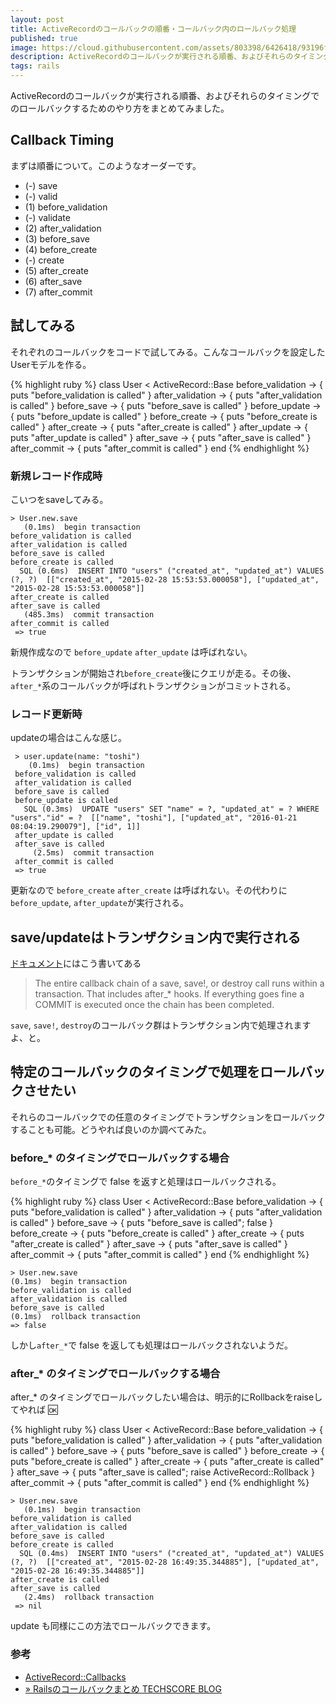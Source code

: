 ```yaml
---
layout: post
title: ActiveRecordのコールバックの順番・コールバック内のロールバック処理
published: true
image: https://cloud.githubusercontent.com/assets/803398/6426418/93196ff6-bf9c-11e4-8c17-22313b481b8d.png
description: ActiveRecordのコールバックが実行される順番、およびそれらのタイミングでのロールバックするためのやり方をまとめてみました。
tags: rails
---
```


ActiveRecordのコールバックが実行される順番、およびそれらのタイミングでのロールバックするためのやり方をまとめてみました。

## Callback Timing

まずは順番について。このようなオーダーです。

* (-) save
* (-) valid
* (1) before_validation
* (-) validate
* (2) after_validation
* (3) before_save
* (4) before_create
* (-) create
* (5) after_create
* (6) after_save
* (7) after_commit

## 試してみる

それぞれのコールバックをコードで試してみる。こんなコールバックを設定したUserモデルを作る。

{% highlight ruby %}
class User < ActiveRecord::Base
  before_validation -> { puts "before_validation is called" }
  after_validation -> { puts "after_validation is called" }
  before_save -> { puts "before_save is called" }
  before_update -> { puts "before_update is called" }
  before_create -> { puts "before_create is called" }
  after_create -> { puts "after_create is called" }
  after_update -> { puts "after_update is called" }
  after_save -> { puts "after_save is called" }
  after_commit -> { puts "after_commit is called" }
end
{% endhighlight %}

###  新規レコード作成時

こいつをsaveしてみる。

    > User.new.save
       (0.1ms)  begin transaction
    before_validation is called
    after_validation is called
    before_save is called
    before_create is called
      SQL (0.6ms)  INSERT INTO "users" ("created_at", "updated_at") VALUES (?, ?)  [["created_at", "2015-02-28 15:53:53.000058"], ["updated_at", "2015-02-28 15:53:53.000058"]]
    after_create is called
    after_save is called
       (485.3ms)  commit transaction
    after_commit is called
     => true

新規作成なので `before_update` `after_update` は呼ばれない。

トランザクションが開始され`before_create`後にクエリが走る。その後、`after_*`系のコールバックが呼ばれトランザクションがコミットされる。

###  レコード更新時

updateの場合はこんな感じ。

     > user.update(name: "toshi")
        (0.1ms)  begin transaction
     before_validation is called
     after_validation is called
     before_save is called
     before_update is called
       SQL (0.3ms)  UPDATE "users" SET "name" = ?, "updated_at" = ? WHERE "users"."id" = ?  [["name", "toshi"], ["updated_at", "2016-01-21 08:04:19.290079"], ["id", 1]]
     after_update is called
     after_save is called
         (2.5ms)  commit transaction
     after_commit is called
     => true

更新なので `before_create` `after_create` は呼ばれない。その代わりに`before_update`, `after_update`が実行される。

## save/updateはトランザクション内で実行される

[ドキュメント](http://api.rubyonrails.org/classes/ActiveRecord/Callbacks.html)にはこう書いてある

> The entire callback chain of a save, save!, or destroy call runs within a transaction. That includes after_* hooks. If everything goes fine a COMMIT is executed once the chain has been completed.

`save`, `save!`, `destroy`のコールバック群はトランザクション内で処理されますよ、と。

## 特定のコールバックのタイミングで処理をロールバックさせたい

それらのコールバックでの任意のタイミングでトランザクションをロールバックすることも可能。どうやれば良いのか調べてみた。

### before_* のタイミングでロールバックする場合

`before_*`のタイミングで false を返すと処理はロールバックされる。

{% highlight ruby %}
class User < ActiveRecord::Base
  before_validation -> { puts "before_validation is called" }
  after_validation -> { puts "after_validation is called" }
  before_save -> { puts "before_save is called"; false }
  before_create -> { puts "before_create is called" }
  after_create -> { puts "after_create is called" }
  after_save -> { puts "after_save is called" }
  after_commit -> { puts "after_commit is called" }
end
{% endhighlight %}

    > User.new.save
    (0.1ms)  begin transaction
    before_validation is called
    after_validation is called
    before_save is called
    (0.1ms)  rollback transaction
    => false

しかし`after_*`で false を返しても処理はロールバックされないようだ。

### after_* のタイミングでロールバックする場合

after_* のタイミングでロールバックしたい場合は、明示的にRollbackをraiseしてやれば :ok:

{% highlight ruby %}
class User < ActiveRecord::Base
  before_validation -> { puts "before_validation is called" }
  after_validation -> { puts "after_validation is called" }
  before_save -> { puts "before_save is called" }
  before_create -> { puts "before_create is called" }
  after_create -> { puts "after_create is called" }
  after_save -> { puts "after_save is called"; raise ActiveRecord::Rollback }
  after_commit -> { puts "after_commit is called" }
end
{% endhighlight %}

    > User.new.save
       (0.1ms)  begin transaction
    before_validation is called
    after_validation is called
    before_save is called
    before_create is called
      SQL (0.4ms)  INSERT INTO "users" ("created_at", "updated_at") VALUES (?, ?)  [["created_at", "2015-02-28 16:49:35.344885"], ["updated_at", "2015-02-28 16:49:35.344885"]]
    after_create is called
    after_save is called
       (2.4ms)  rollback transaction
     => nil

update も同様にこの方法でロールバックできます。

### 参考
* [ActiveRecord::Callbacks](http://api.rubyonrails.org/classes/ActiveRecord/Callbacks.html)
* [» Railsのコールバックまとめ TECHSCORE BLOG](http://www.techscore.com/blog/2012/12/25/rails%E3%81%AE%E3%82%B3%E3%83%BC%E3%83%AB%E3%83%90%E3%83%83%E3%82%AF%E3%81%BE%E3%81%A8%E3%82%81/)
